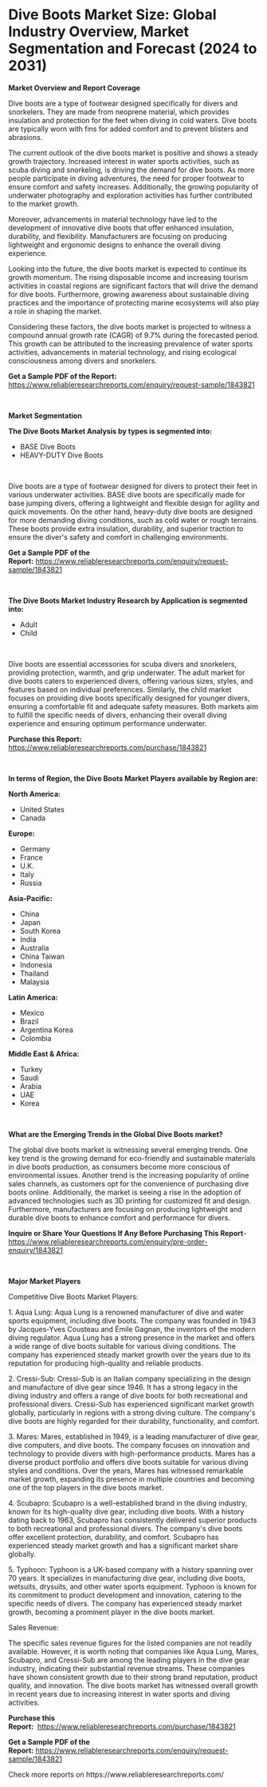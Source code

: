 <p><h1>Dive Boots Market Size: Global Industry Overview, Market Segmentation and Forecast (2024 to 2031)</h1></p><p><strong>Market Overview and Report Coverage</strong></p>
<p><p>Dive boots are a type of footwear designed specifically for divers and snorkelers. They are made from neoprene material, which provides insulation and protection for the feet when diving in cold waters. Dive boots are typically worn with fins for added comfort and to prevent blisters and abrasions.</p><p>The current outlook of the dive boots market is positive and shows a steady growth trajectory. Increased interest in water sports activities, such as scuba diving and snorkeling, is driving the demand for dive boots. As more people participate in diving adventures, the need for proper footwear to ensure comfort and safety increases. Additionally, the growing popularity of underwater photography and exploration activities has further contributed to the market growth.</p><p>Moreover, advancements in material technology have led to the development of innovative dive boots that offer enhanced insulation, durability, and flexibility. Manufacturers are focusing on producing lightweight and ergonomic designs to enhance the overall diving experience.</p><p>Looking into the future, the dive boots market is expected to continue its growth momentum. The rising disposable income and increasing tourism activities in coastal regions are significant factors that will drive the demand for dive boots. Furthermore, growing awareness about sustainable diving practices and the importance of protecting marine ecosystems will also play a role in shaping the market.</p><p>Considering these factors, the dive boots market is projected to witness a compound annual growth rate (CAGR) of 9.7% during the forecasted period. This growth can be attributed to the increasing prevalence of water sports activities, advancements in material technology, and rising ecological consciousness among divers and snorkelers.</p></p>
<p><strong>Get a Sample PDF of the Report:</strong> <a href="https://www.reliableresearchreports.com/enquiry/request-sample/1843821">https://www.reliableresearchreports.com/enquiry/request-sample/1843821</a></p>
<p>&nbsp;</p>
<p><strong>Market Segmentation</strong></p>
<p><strong>The Dive Boots Market Analysis by types is segmented into:</strong></p>
<p><ul><li>BASE Dive Boots</li><li>HEAVY-DUTY Dive Boots</li></ul></p>
<p>&nbsp;</p>
<p><p>Dive boots are a type of footwear designed for divers to protect their feet in various underwater activities. BASE dive boots are specifically made for base jumping divers, offering a lightweight and flexible design for agility and quick movements. On the other hand, heavy-duty dive boots are designed for more demanding diving conditions, such as cold water or rough terrains. These boots provide extra insulation, durability, and superior traction to ensure the diver's safety and comfort in challenging environments.</p></p>
<p><strong>Get a Sample PDF of the Report:</strong>&nbsp;<a href="https://www.reliableresearchreports.com/enquiry/request-sample/1843821">https://www.reliableresearchreports.com/enquiry/request-sample/1843821</a></p>
<p>&nbsp;</p>
<p><strong>The Dive Boots Market Industry Research by Application is segmented into:</strong></p>
<p><ul><li>Adult</li><li>Child</li></ul></p>
<p>&nbsp;</p>
<p><p>Dive boots are essential accessories for scuba divers and snorkelers, providing protection, warmth, and grip underwater. The adult market for dive boots caters to experienced divers, offering various sizes, styles, and features based on individual preferences. Similarly, the child market focuses on providing dive boots specifically designed for younger divers, ensuring a comfortable fit and adequate safety measures. Both markets aim to fulfill the specific needs of divers, enhancing their overall diving experience and ensuring optimum performance underwater.</p></p>
<p><strong>Purchase this Report:</strong>&nbsp; <a href="https://www.reliableresearchreports.com/purchase/1843821">https://www.reliableresearchreports.com/purchase/1843821</a></p>
<p>&nbsp;</p>
<p><strong>In terms of Region, the Dive Boots Market Players available by Region are:</strong></p>
<p>
    <p> <strong> North America: </strong>
        <ul>
            <li>United States</li>
            <li>Canada</li>
        </ul>
        </p> 
    <p> <strong> Europe: </strong>
        <ul>
            <li>Germany</li>
            <li>France</li>
            <li>U.K.</li>
            <li>Italy</li>
            <li>Russia</li>
        </ul>
        </p> 
    <p> <strong> Asia-Pacific: </strong>
        <ul>
            <li>China</li>
            <li>Japan</li>
            <li>South Korea</li>
            <li>India</li>
            <li>Australia</li>
            <li>China Taiwan</li>
            <li>Indonesia</li>
            <li>Thailand</li>
            <li>Malaysia</li>
        </ul>
        </p> 
    <p> <strong> Latin America: </strong>
        <ul>
            <li>Mexico</li>
            <li>Brazil</li>
            <li>Argentina Korea</li>
            <li>Colombia</li>
        </ul>
        </p> 
    <p> <strong> Middle East & Africa: </strong>
        <ul>
            <li>Turkey</li>
            <li>Saudi</li>
            <li>Arabia</li>
            <li>UAE</li>
            <li>Korea</li>
        </ul>
    </p>
    </p>
<p>&nbsp;</p>
<p><strong>What are the Emerging Trends in the Global Dive Boots market?</strong></p>
<p><p>The global dive boots market is witnessing several emerging trends. One key trend is the growing demand for eco-friendly and sustainable materials in dive boots production, as consumers become more conscious of environmental issues. Another trend is the increasing popularity of online sales channels, as customers opt for the convenience of purchasing dive boots online. Additionally, the market is seeing a rise in the adoption of advanced technologies such as 3D printing for customized fit and design. Furthermore, manufacturers are focusing on producing lightweight and durable dive boots to enhance comfort and performance for divers.</p></p>
<p><strong>Inquire or Share Your Questions If Any Before Purchasing This Report</strong>- <a href="https://www.reliableresearchreports.com/enquiry/pre-order-enquiry/1843821">https://www.reliableresearchreports.com/enquiry/pre-order-enquiry/1843821</a></p>
<p>&nbsp;</p>
<p><strong>Major Market Players</strong></p>
<p><p>Competitive Dive Boots Market Players:</p><p>1. Aqua Lung: Aqua Lung is a renowned manufacturer of dive and water sports equipment, including dive boots. The company was founded in 1943 by Jacques-Yves Cousteau and Émile Gagnan, the inventors of the modern diving regulator. Aqua Lung has a strong presence in the market and offers a wide range of dive boots suitable for various diving conditions. The company has experienced steady market growth over the years due to its reputation for producing high-quality and reliable products.</p><p>2. Cressi-Sub: Cressi-Sub is an Italian company specializing in the design and manufacture of dive gear since 1946. It has a strong legacy in the diving industry and offers a range of dive boots for both recreational and professional divers. Cressi-Sub has experienced significant market growth globally, particularly in regions with a strong diving culture. The company's dive boots are highly regarded for their durability, functionality, and comfort.</p><p>3. Mares: Mares, established in 1949, is a leading manufacturer of dive gear, dive computers, and dive boots. The company focuses on innovation and technology to provide divers with high-performance products. Mares has a diverse product portfolio and offers dive boots suitable for various diving styles and conditions. Over the years, Mares has witnessed remarkable market growth, expanding its presence in multiple countries and becoming one of the top players in the dive boots market.</p><p>4. Scubapro: Scubapro is a well-established brand in the diving industry, known for its high-quality dive gear, including dive boots. With a history dating back to 1963, Scubapro has consistently delivered superior products to both recreational and professional divers. The company's dive boots offer excellent protection, durability, and comfort. Scubapro has experienced steady market growth and has a significant market share globally.</p><p>5. Typhoon: Typhoon is a UK-based company with a history spanning over 70 years. It specializes in manufacturing dive gear, including dive boots, wetsuits, drysuits, and other water sports equipment. Typhoon is known for its commitment to product development and innovation, catering to the specific needs of divers. The company has experienced steady market growth, becoming a prominent player in the dive boots market.</p><p>Sales Revenue:</p><p>The specific sales revenue figures for the listed companies are not readily available. However, it is worth noting that companies like Aqua Lung, Mares, Scubapro, and Cressi-Sub are among the leading players in the dive gear industry, indicating their substantial revenue streams. These companies have shown consistent growth due to their strong brand reputation, product quality, and innovation. The dive boots market has witnessed overall growth in recent years due to increasing interest in water sports and diving activities.</p></p>
<p><strong>Purchase this Report:</strong>&nbsp;&nbsp;<a href="https://www.reliableresearchreports.com/purchase/1843821">https://www.reliableresearchreports.com/purchase/1843821</a></p>
<p></p>
<p><strong>Get a Sample PDF of the Report:</strong>&nbsp;<a href="https://www.reliableresearchreports.com/enquiry/request-sample/1843821">https://www.reliableresearchreports.com/enquiry/request-sample/1843821</a></p>
<p>Check more reports on https://www.reliableresearchreports.com/</p>